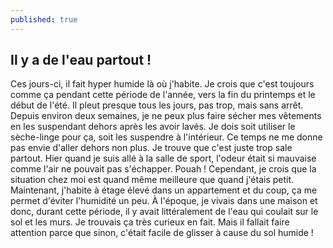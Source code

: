 ```yaml
---
published: true
---
```

## Il y a de l'eau partout !

Ces jours-ci, il fait hyper humide là où j'habite. Je crois que c'est toujours comme ça pendant cette période de l'année, vers la fin du printemps et le début de l'été. Il pleut presque tous les jours, pas trop, mais sans arrêt.
Depuis environ deux semaines, je ne peux plus faire sécher mes vêtements en les suspendant dehors après les avoir lavés. Je dois soit utiliser le sèche-linge pour ça, soit les suspendre à l'intérieur. Ce temps ne me donne pas envie d'aller dehors non plus. Je trouve que c'est juste trop sale partout. Hier quand je suis allé à la salle de sport, l'odeur était si mauvaise comme l'air ne pouvait pas s'échapper. Pouah !
Cependant, je crois que la situation chez moi est quand même meilleure que quand j'étais petit. Maintenant, j'habite à étage élevé dans un appartement et du coup, ça me permet d'éviter l'humidité un peu. À l'époque, je vivais dans une maison et donc, durant cette période, il y avait littéralement de l'eau qui coulait sur le sol et les murs. Je trouvais ça très curieux en fait. Mais il fallait faire attention parce que sinon, c'était facile de glisser à cause du sol humide !